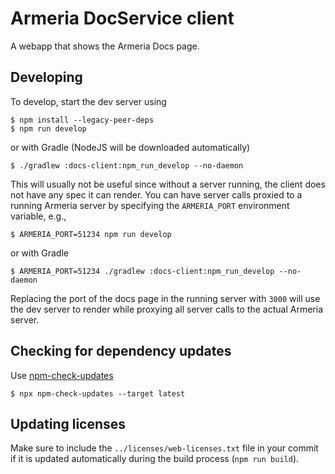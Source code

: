 # Armeria DocService client

A webapp that shows the Armeria Docs page.

## Developing

To develop, start the dev server using 

```console
$ npm install --legacy-peer-deps
$ npm run develop
```

or with Gradle (NodeJS will be downloaded automatically)

```console
$ ./gradlew :docs-client:npm_run_develop --no-daemon
```

This will usually not be useful since without a server running, the client does not have any spec it can render.
You can have server calls proxied to a running Armeria server by specifying the `ARMERIA_PORT` environment
variable, e.g.,

```console
$ ARMERIA_PORT=51234 npm run develop
```

or with Gradle

```console
$ ARMERIA_PORT=51234 ./gradlew :docs-client:npm_run_develop --no-daemon
```

Replacing the port of the docs page in the running server with `3000` will use the dev server to render while
proxying all server calls to the actual Armeria server.

## Checking for dependency updates

Use [npm-check-updates](https://www.npmjs.com/package/npm-check-updates)

```console
$ npx npm-check-updates --target latest
```

## Updating licenses

Make sure to include the `../licenses/web-licenses.txt` file in your commit if it is updated automatically
during the build process (`npm run build`).
